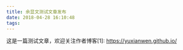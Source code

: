 ```yaml
---
title: 余显文测试文章发布
date: 2018-04-28 16:10:48
tags:
---
```

这是一篇测试文章，欢迎关注作者博客[1]: https://yuxianwen.github.io/